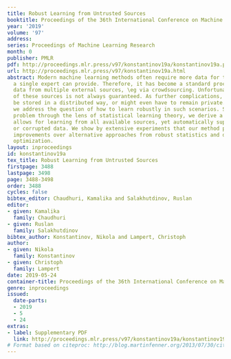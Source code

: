 ```yaml
---
title: Robust Learning from Untrusted Sources
booktitle: Proceedings of the 36th International Conference on Machine Learning
year: '2019'
volume: '97'
address: 
series: Proceedings of Machine Learning Research
month: 0
publisher: PMLR
pdf: http://proceedings.mlr.press/v97/konstantinov19a/konstantinov19a.pdf
url: http://proceedings.mlr.press/v97/konstantinov19a.html
abstract: Modern machine learning methods often require more data for training than
  a single expert can provide. Therefore, it has become a standard procedure to collect
  data from multiple external sources, \eg via crowdsourcing. Unfortunately, the quality
  of these sources is not always guaranteed. As further complications, the data might
  be stored in a distributed way, or might even have to remain private. In this work,
  we address the question of how to learn robustly in such scenarios. Studying the
  problem through the lens of statistical learning theory, we derive a procedure that
  allows for learning from all available sources, yet automatically suppresses irrelevant
  or corrupted data. We show by extensive experiments that our method provides significant
  improvements over alternative approaches from robust statistics and distributed
  optimization.
layout: inproceedings
id: konstantinov19a
tex_title: Robust Learning from Untrusted Sources
firstpage: 3488
lastpage: 3498
page: 3488-3498
order: 3488
cycles: false
bibtex_editor: Chaudhuri, Kamalika and Salakhutdinov, Ruslan
editor:
- given: Kamalika
  family: Chaudhuri
- given: Ruslan
  family: Salakhutdinov
bibtex_author: Konstantinov, Nikola and Lampert, Christoph
author:
- given: Nikola
  family: Konstantinov
- given: Christoph
  family: Lampert
date: 2019-05-24
container-title: Proceedings of the 36th International Conference on Machine Learning
genre: inproceedings
issued:
  date-parts:
  - 2019
  - 5
  - 24
extras:
- label: Supplementary PDF
  link: http://proceedings.mlr.press/v97/konstantinov19a/konstantinov19a-supp.pdf
# Format based on citeproc: http://blog.martinfenner.org/2013/07/30/citeproc-yaml-for-bibliographies/
---
```

